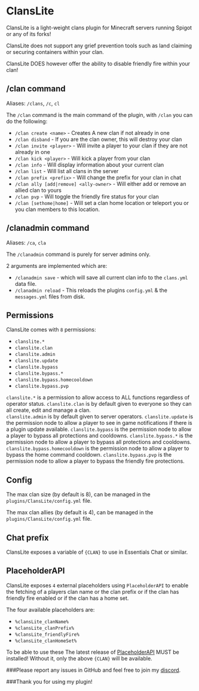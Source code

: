 # ClansLite
ClansLite is a light-weight clans plugin for Minecraft servers running Spigot or any of its forks!

ClansLite does not support any grief prevention tools such as land claiming or securing containers within your clan.

ClansLite DOES however offer the ability to disable friendly fire within your clan!

## /clan command
Aliases: `/clans`, `/c`, `cl`  
  
The `/clan` command is the main command of the plugin, with `/clan` you can do the following:
* `/clan create <name>` - Creates A new clan if not already in one
* `/clan disband` - If you are the clan owner, this will destroy your clan
* `/clan invite <player>` - Will invite a player to your clan if they are not already in one
* `/clan kick <player>` - Will kick a player from your clan
* `/clan info` - Will display information about your current clan
* `/clan list` - Will list all clans in the server
* `/clan prefix <prefix>` - Will change the prefix for your clan in chat
* `/clan ally [add|remove] <ally-owner>` - Will either add or remove an allied clan to yours
* `/clan pvp` - Will toggle the friendly fire status for your clan
* `/clan [sethome|home]` - Will set a clan home location or teleport you or you clan members to this location.

## /clanadmin command
Aliases: `/ca`, `cla`

The `/clanadmin` command is purely for server admins only. 

2 arguments are implemented which are: 
* `/clanadmin save` - which will save all current clan info to the `clans.yml` data file.  
* `/clanadmin reload` - This reloads the plugins `config.yml` & the `messages.yml` files from disk.

## Permissions
ClansLite comes with `8` permissions:
* `clanslite.*`
* `clanslite.clan`
* `clanslite.admin`
* `clanslite.update`
* `clanslite.bypass`
* `clanslite.bypass.*`
* `clanslite.bypass.homecooldown`
* `clanslite.bypass.pvp`

`clanslite.*` is a permission to allow access to ALL functions regardless of operator status.
`clanslite.clan` is by default given to everyone so they can all create, edit and manage a clan.  
`clanslite.admin` is by default given to server operators.
`clanslite.update` is the permission node to allow a player to see in game notifications if there is a plugin update available.
`clanslite.bypass` is the permission node to allow a player to bypass all protections and cooldowns.
`clanslite.bypass.*` is the permission node to allow a player to bypass all protections and cooldowns.
`clanslite.bypass.homecooldown` is the permission node to allow a player to bypass the home command cooldown.
`clanslite.bypass.pvp` is the permission node to allow a player to bypass the friendly fire protections.

## Config
The max clan size (by default is 8), can be managed in the `plugins/ClansLite/config.yml` file.

The max clan allies (by default is 4), can be managed in the `plugins/ClansLite/config.yml` file.

## Chat prefix
ClansLite exposes a variable of `{CLAN}` to use in Essentials Chat or similar.

## PlaceholderAPI
ClansLite exposes `4` external placeholders using `PlaceholderAPI` to enable the fetching of a players clan name or the clan prefix or if the clan has friendly fire enabled or if the clan has a home set.

The four available placeholders are:
* `%clansLite_clanName%`
* `%clansLite_clanPrefix%`
* `%clansLite_friendlyFire%`
* `%clansLite_clanHomeSet%`

To be able to use these The latest release of [PlaceholderAPI](https://www.spigotmc.org/resources/placeholderapi.6245/) MUST be installed!  Without it, only the above `{CLAN}` will be available.

###Please report any issues in GitHub and feel free to join my [discord](https://discord.gg/ZECTYBw5qr).

###Thank you for using my plugin!

